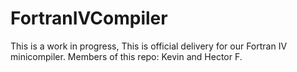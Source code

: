 # FortranIVCompiler
This is a work in progress, This is official delivery for our Fortran IV minicompiler. Members of this repo: Kevin and Hector F.  

